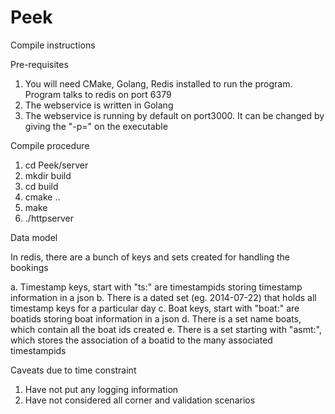 # Peek
Compile instructions

Pre-requisites
1. You will need CMake, Golang, Redis installed to run the program. Program talks to redis on port 6379
2. The webservice is written in Golang
3. The webservice is running by default on port3000. It can be changed by giving the "-p=<port>" on the executable

Compile procedure
1. cd Peek/server
2. mkdir build
3. cd build
4. cmake ..
5. make
6. ./httpserver

Data model

In redis, there are a bunch of keys and sets created for handling the bookings

a. Timestamp keys, start with "ts:" are timestampids storing timestamp information in a json
b. There is a dated set (eg. 2014-07-22) that holds all timestamp keys for a particular day
c. Boat keys, start with "boat:" are boatids storing boat information in a json
d. There is a set name boats, which contain all the boat ids created
e. There is a set starting with "asmt:", which stores the association of a boatid to the many associated timestampids

Caveats due to time constraint

1. Have not put any logging information
2. Have not considered all corner and validation scenarios
